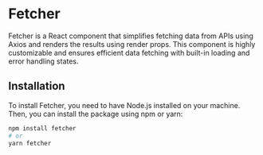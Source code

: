 # Fetcher

Fetcher is a React component that simplifies fetching data from APIs using Axios and renders the results using render props. This component is highly customizable and ensures efficient data fetching with built-in loading and error handling states.

## Installation

To install Fetcher, you need to have Node.js installed on your machine. Then, you can install the package using npm or yarn:

```bash
npm install fetcher
# or
yarn fetcher
```
